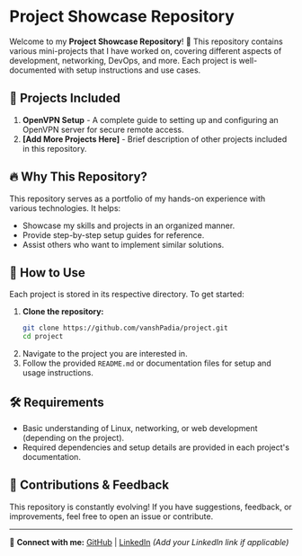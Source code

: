 # Project Showcase Repository

Welcome to my **Project Showcase Repository**! 🚀 This repository contains various mini-projects that I have worked on, covering different aspects of development, networking, DevOps, and more. Each project is well-documented with setup instructions and use cases.

## 📌 Projects Included

1. **OpenVPN Setup** - A complete guide to setting up and configuring an OpenVPN server for secure remote access.
2. **[Add More Projects Here]** - Brief description of other projects included in this repository.

## 🔥 Why This Repository?

This repository serves as a portfolio of my hands-on experience with various technologies. It helps:
- Showcase my skills and projects in an organized manner.
- Provide step-by-step setup guides for reference.
- Assist others who want to implement similar solutions.

## 📂 How to Use
Each project is stored in its respective directory. To get started:
1. **Clone the repository:**
   ```bash
   git clone https://github.com/vanshPadia/project.git
   cd project
   ```
2. Navigate to the project you are interested in.
3. Follow the provided `README.md` or documentation files for setup and usage instructions.

## 🛠 Requirements
- Basic understanding of Linux, networking, or web development (depending on the project).
- Required dependencies and setup details are provided in each project's documentation.

## 📢 Contributions & Feedback
This repository is constantly evolving! If you have suggestions, feedback, or improvements, feel free to open an issue or contribute.

---

🔗 **Connect with me:** [GitHub](https://github.com/vanshPadia) | [LinkedIn](#) *(Add your LinkedIn link if applicable)*
